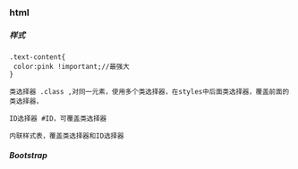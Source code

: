 ### html

##### 样式
```
.text-content{
 color:pink !important;//最强大
}

类选择器 .class ,对同一元素，使用多个类选择器，在styles中后面类选择器，覆盖前面的类选择器，

ID选择器 #ID，可覆盖类选择器

内联样式表，覆盖类选择器和ID选择器
```

##### Bootstrap
```
```
